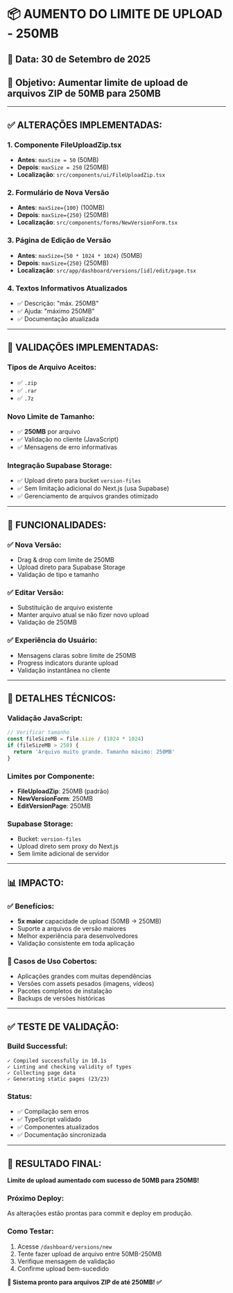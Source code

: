 # 📦 AUMENTO DO LIMITE DE UPLOAD - 250MB

## 📅 **Data:** 30 de Setembro de 2025
## 🎯 **Objetivo:** Aumentar limite de upload de arquivos ZIP de 50MB para 250MB

---

## ✅ **ALTERAÇÕES IMPLEMENTADAS:**

### **1. Componente FileUploadZip.tsx**
- **Antes**: `maxSize = 50` (50MB)
- **Depois**: `maxSize = 250` (250MB)
- **Localização**: `src/components/ui/FileUploadZip.tsx`

### **2. Formulário de Nova Versão**
- **Antes**: `maxSize={100}` (100MB)
- **Depois**: `maxSize={250}` (250MB)
- **Localização**: `src/components/forms/NewVersionForm.tsx`

### **3. Página de Edição de Versão**
- **Antes**: `maxSize={50 * 1024 * 1024}` (50MB)
- **Depois**: `maxSize={250}` (250MB)
- **Localização**: `src/app/dashboard/versions/[id]/edit/page.tsx`

### **4. Textos Informativos Atualizados**
- ✅ Descrição: "máx. 250MB"
- ✅ Ajuda: "máximo 250MB"
- ✅ Documentação atualizada

---

## 🎯 **VALIDAÇÕES IMPLEMENTADAS:**

### **Tipos de Arquivo Aceitos:**
- ✅ `.zip`
- ✅ `.rar`
- ✅ `.7z`

### **Novo Limite de Tamanho:**
- ✅ **250MB** por arquivo
- ✅ Validação no cliente (JavaScript)
- ✅ Mensagens de erro informativas

### **Integração Supabase Storage:**
- ✅ Upload direto para bucket `version-files`
- ✅ Sem limitação adicional do Next.js (usa Supabase)
- ✅ Gerenciamento de arquivos grandes otimizado

---

## 🚀 **FUNCIONALIDADES:**

### **✅ Nova Versão:**
- Drag & drop com limite de 250MB
- Upload direto para Supabase Storage
- Validação de tipo e tamanho

### **✅ Editar Versão:**
- Substituição de arquivo existente
- Manter arquivo atual se não fizer novo upload
- Validação de 250MB

### **✅ Experiência do Usuário:**
- Mensagens claras sobre limite de 250MB
- Progress indicators durante upload
- Validação instantânea no cliente

---

## 🔧 **DETALHES TÉCNICOS:**

### **Validação JavaScript:**
```javascript
// Verificar tamanho
const fileSizeMB = file.size / (1024 * 1024)
if (fileSizeMB > 250) {
  return 'Arquivo muito grande. Tamanho máximo: 250MB'
}
```

### **Limites por Componente:**
- **FileUploadZip**: 250MB (padrão)
- **NewVersionForm**: 250MB
- **EditVersionPage**: 250MB

### **Supabase Storage:**
- Bucket: `version-files`
- Upload direto sem proxy do Next.js
- Sem limite adicional de servidor

---

## 📊 **IMPACTO:**

### **✅ Benefícios:**
- **5x maior** capacidade de upload (50MB → 250MB)
- Suporte a arquivos de versão maiores
- Melhor experiência para desenvolvedores
- Validação consistente em toda aplicação

### **🎯 Casos de Uso Cobertos:**
- Aplicações grandes com muitas dependências
- Versões com assets pesados (imagens, vídeos)
- Pacotes completos de instalação
- Backups de versões históricas

---

## ✅ **TESTE DE VALIDAÇÃO:**

### **Build Successful:**
```
✓ Compiled successfully in 10.1s
✓ Linting and checking validity of types    
✓ Collecting page data    
✓ Generating static pages (23/23)
```

### **Status:**
- ✅ Compilação sem erros
- ✅ TypeScript validado
- ✅ Componentes atualizados
- ✅ Documentação sincronizada

---

## 🎉 **RESULTADO FINAL:**

**Limite de upload aumentado com sucesso de 50MB para 250MB!**

### **Próximo Deploy:**
As alterações estão prontas para commit e deploy em produção.

### **Como Testar:**
1. Acesse `/dashboard/versions/new`
2. Tente fazer upload de arquivo entre 50MB-250MB  
3. Verifique mensagem de validação
4. Confirme upload bem-sucedido

**🚀 Sistema pronto para arquivos ZIP de até 250MB! ✅**